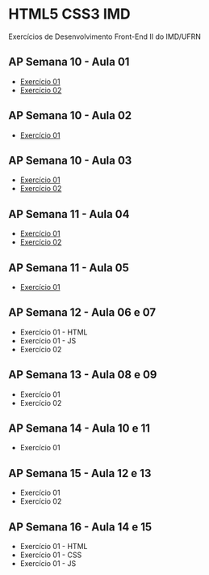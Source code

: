# HTML5 CSS3 IMD
 Exercícios de Desenvolvimento Front-End II do IMD/UFRN
 
 ## AP Semana 10 - Aula 01
 * [Exercício 01](https://github.com/felipemadu13/IMD-UFRN/blob/501306793e616e2004b1ae693089fed76b200096/Desenvolvimento%20Front-End%20II/Semana%2010/frontii_aula_01_ex001.js)
 * [Exercício 02](https://github.com/felipemadu13/IMD-UFRN/blob/2987c2c7b9ee0a3d6f5418347065256042fde02a/Desenvolvimento%20Front-End%20II/Semana%2010/frontii_aula_01_ex002.js)

 ## AP Semana 10 - Aula 02
 * [Exercício 01](https://github.com/felipemadu13/IMD-UFRN/blob/2987c2c7b9ee0a3d6f5418347065256042fde02a/Desenvolvimento%20Front-End%20II/Semana%2010/frontii_aula_02_ex001.js)

 ## AP Semana 10 - Aula 03
 * [Exercício 01](https://github.com/felipemadu13/IMD-UFRN/blob/2987c2c7b9ee0a3d6f5418347065256042fde02a/Desenvolvimento%20Front-End%20II/Semana%2010/frontii_aula_03_ex001.js)
 * [Exercício 02](https://github.com/felipemadu13/IMD-UFRN/blob/2987c2c7b9ee0a3d6f5418347065256042fde02a/Desenvolvimento%20Front-End%20II/Semana%2010/frontii_aula_03_ex002.js)

 ## AP Semana 11 - Aula 04
 * [Exercício 01](https://github.com/felipemadu13/IMD-UFRN/blob/adb61406118f038521273fcc79998d3fb0348036/Desenvolvimento%20Front-End%20II/Semana%2011/frontii_aula_04_ex001.js)
 * [Exercício 02](https://github.com/felipemadu13/IMD-UFRN/blob/adb61406118f038521273fcc79998d3fb0348036/Desenvolvimento%20Front-End%20II/Semana%2011/frontii_aula_04_ex002.js)

 ## AP Semana 11 - Aula 05
 * [Exercício 01](https://github.com/felipemadu13/IMD-UFRN/blob/adb61406118f038521273fcc79998d3fb0348036/Desenvolvimento%20Front-End%20II/Semana%2011/frontii_aula_05_ex001.html)

 ## AP Semana 12 - Aula 06 e 07
 * Exercício 01 - HTML
 * Exercício 01 - JS
 * Exercício 02

 ## AP Semana 13 - Aula 08 e 09
 * Exercício 01
 * Exercício 02

## AP Semana 14 - Aula 10 e 11
* Exercício 01

## AP Semana 15 - Aula 12 e 13
* Exercício 01
* Exercício 02

## AP Semana 16 - Aula 14 e 15
* Exercício 01 - HTML
* Exercício 01 - CSS
* Exercício 01 - JS

